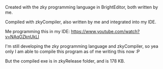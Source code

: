 Created with the zky programming language in BrightEditor, both written by me.

Compiled with zkyCompiler, also written by me and integrated into my IDE.

Me programming this in my IDE: https://www.youtube.com/watch?v=NAqOZknUkLI


  
I'm still developing the zky programming language and zkyCompiler, so yea only I am able to compile this program as of me writing this now :P

But the compiled exe is in zkyRelease folder, and is 178 KB.




